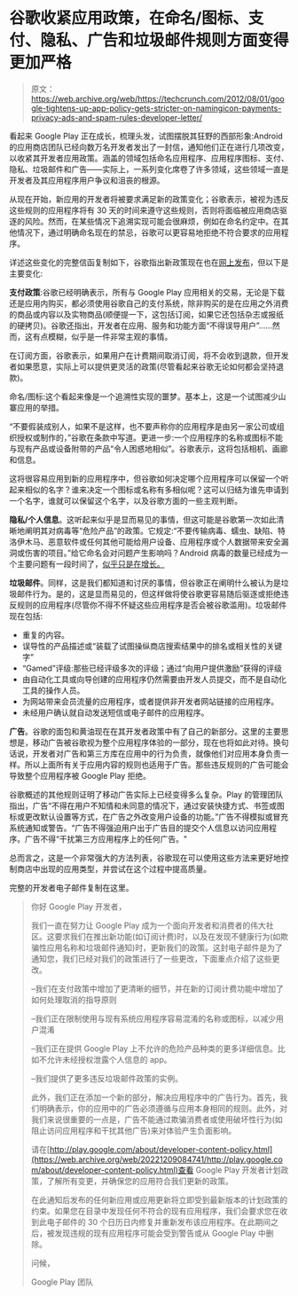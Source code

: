 # 谷歌收紧应用政策，在命名/图标、支付、隐私、广告和垃圾邮件规则方面变得更加严格

> 原文：<https://web.archive.org/web/https://techcrunch.com/2012/08/01/google-tightens-up-app-policy-gets-stricter-on-namingicon-payments-privacy-ads-and-spam-rules-developer-letter/>

看起来 Google Play 正在成长，梳理头发，试图摆脱其狂野的西部形象:Android 的应用商店团队已经向数万名开发者发出了一封信，通知他们正在进行几项改变，以收紧其开发者应用政策。涵盖的领域包括命名应用程序、应用程序图标、支付、隐私、垃圾邮件和广告——实际上，一系列变化席卷了许多领域，这些领域一直是开发者及其应用程序用户争议和沮丧的根源。

从现在开始，新应用的开发者将被要求满足新的政策变化；谷歌表示，被视为违反这些规则的应用程序将有 30 天的时间来遵守这些规则，否则将面临被应用商店驱逐的风险。然而，在某些情况下追溯实现可能会很麻烦，例如在命名约定中。在其他情况下，通过明确命名现在的禁忌，谷歌可以更容易地拒绝不符合要求的应用程序。

详述这些变化的完整信函复制如下，谷歌指出新政策现在也在[网上发布](https://web.archive.org/web/20221209084741/http://play.google.com/about/developer-content-policy.html)，但以下是主要变化:

**支付政策**:谷歌已经明确表示，所有与 Google Play 应用相关的交易，无论是下载还是应用内购买，都必须使用谷歌自己的支付系统，除非购买的是在应用之外消费的商品或内容以及实物商品(顺便提一下，这包括订阅，如果它还包括杂志或报纸的硬拷贝)。谷歌还指出，开发者在应用、服务和功能方面“不得误导用户”……然而，这有点模糊，似乎是一件非常主观的事情。

在订阅方面，谷歌表示，如果用户在计费期间取消订阅，将不会收到退款，但开发者如果愿意，实际上可以提供更灵活的政策(尽管看起来谷歌无论如何都会坚持退款)。

命名/图标:这个看起来像是一个追溯性实现的噩梦。基本上，这是一个试图减少山寨应用的举措。

“不要假装成别人，如果不是这样，也不要声称你的应用程序是由另一家公司或组织授权或制作的，”谷歌在条款中写道。更进一步:一个应用程序的名称或图标不能与现有产品或设备附带的产品“令人困惑地相似”。谷歌表示，这将包括相机、画廊和信息。

这将很容易应用到新的应用程序中，但谷歌如何决定哪个应用程序可以保留一个听起来相似的名字？谁来决定一个图标或名称有多相似呢？这可以归结为谁先申请到一个名字，谁就可以保留这个名字，以及谷歌方面的一些主观判断。

**隐私/个人信息**。这听起来似乎是显而易见的事情，但这可能是谷歌第一次如此清晰地阐明其对病毒等“危险产品”的政策。它规定:“不要传输病毒、蠕虫、缺陷、特洛伊木马、恶意软件或任何其他可能给用户设备、应用程序或个人数据带来安全漏洞或伤害的项目。”给它命名会对问题产生影响吗？Android 病毒的数量已经成为一个主要问题有一段时间了，[似乎只是在增长。](https://web.archive.org/web/20221209084741/http://nakedsecurity.sophos.com/2012/06/14/top-five-android-malware/)

**垃圾邮件**。同样，这是我们都知道和讨厌的事情，但谷歌正在阐明什么被认为是垃圾邮件行为。是的，这是显而易见的，但这样做将使谷歌更容易随后驱逐或拒绝违反规则的应用程序(尽管你不得不怀疑这些应用程序是否会被谷歌滥用)。垃圾邮件现在包括:

*   重复的内容。
*   误导性的产品描述或“装载了试图操纵商店搜索结果中的排名或相关性的关键字”
*   “Gamed”评级:那些已经评级多次的评级；通过“向用户提供激励”获得的评级
*   由自动化工具或向导创建的应用程序仍然需要由开发人员提交，而不是自动化工具的操作人员。
*   为网站带来会员流量的应用程序，或者提供非开发者网站链接的应用程序。
*   未经用户确认就自动发送短信或电子邮件的应用程序。

**广告**。谷歌的面包和黄油现在在其开发者政策中有了自己的新部分。这里的主要思想是，移动广告被谷歌视为整个应用程序体验的一部分，现在也将如此对待。换句话说，开发者对广告和第三方库在应用中的行为负责，就像他们对应用本身负责一样。所以上面所有关于应用内容的规则也适用于广告。那些违反规则的广告可能会导致整个应用程序被 Google Play 拒绝。

谷歌概述的其他规则证明了移动广告实际上已经变得多么复杂。Play 的管理团队指出，广告“不得在用户不知情和未同意的情况下，通过安装快捷方式、书签或图标或更改默认设置等方式，在广告之外改变用户设备的功能。”广告不得模拟或冒充系统通知或警告。“广告不得强迫用户出于广告目的提交个人信息以访问应用程序。广告不得“干扰第三方应用程序上的任何广告。"

总而言之，这是一个非常强大的方法列表，谷歌现在可以使用这些方法来更好地控制商店中出现的应用类型，并尝试在这个过程中提高质量。

完整的开发者电子邮件复制在这里。

> 你好 Google Play 开发者，
> 
> 我们一直在努力让 Google Play 成为一个面向开发者和消费者的伟大社区。这要求我们在推出新功能(如订阅计费)时，以及在发现不健康行为(如欺骗性应用名称和垃圾邮件通知)时，更新我们的政策。这封电子邮件是为了通知您，我们已经对我们的政策进行了一些更改，下面重点介绍了这些更改。
> 
> –我们在支付政策中增加了更清晰的细节，并在新的订阅计费功能中增加了如何处理取消的指导原则
> 
> –我们正在限制使用与现有系统应用程序容易混淆的名称或图标，以减少用户混淆
> 
> –我们正在提供 Google Play 上不允许的危险产品种类的更多详细信息。比如不允许未经授权泄露个人信息的 app。
> 
> –我们提供了更多违反垃圾邮件政策的实例。
> 
> 此外，我们正在添加一个新的部分，解决应用程序中的广告行为。首先，我们明确表示，你的应用中的广告必须遵循与应用本身相同的规则。此外，对我们来说很重要的一点是，广告不能通过欺骗消费者或使用破坏性行为(如阻止访问应用程序和干扰其他广告)来对体验产生负面影响。
> 
> 请在[http://play.google.com/about/developer-content-policy.html](https://web.archive.org/web/20221209084741/http://play.google.com/about/developer-content-policy.html)查看 Google Play 开发者计划政策，了解所有变更，并确保您的应用符合我们更新的政策。
> 
> 在此通知后发布的任何新应用或应用更新将立即受到最新版本的计划政策的约束。如果您在目录中发现任何不符合的现有应用程序，我们会要求您在收到此电子邮件的 30 个日历日内修复并重新发布该应用程序。在此期间之后，被发现违规的现有应用程序可能会受到警告或从 Google Play 中删除。
> 
> 问候，
> 
> Google Play 团队